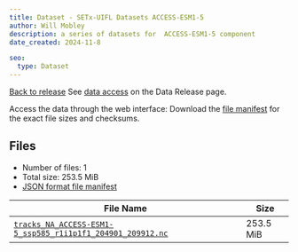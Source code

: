 ```yaml
---
title: Dataset - SETx-UIFL Datasets ACCESS-ESM1-5
author: Will Mobley
description: a series of datasets for  ACCESS-ESM1-5 component
date_created: 2024-11-8

seo:
  type: Dataset
---
```


[Back to release](./index.html#datasets)
See [data access](./index.html#data-access) on the Data Release page.

Access the data through the  web interface: 
Download the [file manifest](./manifests/ACCESS-ESM1-5-manifest.json) for the exact file sizes and checksums.

## Files

- Number of files: 1
- Total size: 253.5 MiB
- [JSON format file manifest](./manifests/ACCESS-ESM1-5-manifest.json)

|                                                                                                             File Name                                                                                                             |   Size    |
| --------------------------------------------------------------------------------------------------------------------------------------------------------------------------------------------------------------------------------- | --------- |
| [`tracks_NA_ACCESS-ESM1-5_ssp585_r1i1p1f1_204901_209912.nc`](https://web.corral.tacc.utexas.edu/setxuifl/tropical_cyclones/downscaled_cmip6_tracks/ssp585/ACCESS-ESM1-5/tracks_NA_ACCESS-ESM1-5_ssp585_r1i1p1f1_204901_209912.nc) | 253.5 MiB |
